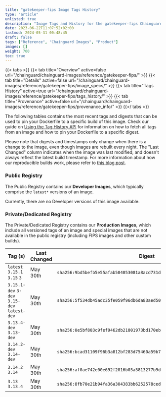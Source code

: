 ```yaml
---
title: "gatekeeper-fips Image Tags History"
type: "article"
unlisted: true
description: "Image Tags and History for the gatekeeper-fips Chainguard Image"
date: 2023-06-22T11:07:52+02:00
lastmod: 2024-05-31 00:48:45
draft: false
tags: ["Reference", "Chainguard Images", "Product"]
images: []
weight: 700
toc: true
---
```


{{< tabs >}}
{{< tab title="Overview" active=false url="/chainguard/chainguard-images/reference/gatekeeper-fips/" >}}
{{< tab title="Details" active=false url="/chainguard/chainguard-images/reference/gatekeeper-fips/image_specs/" >}}
{{< tab title="Tags History" active=true url="/chainguard/chainguard-images/reference/gatekeeper-fips/tags_history/" >}}
{{< tab title="Provenance" active=false url="/chainguard/chainguard-images/reference/gatekeeper-fips/provenance_info/" >}}
{{</ tabs >}}

The following tables contains the most recent tags and digests that can be used to pin your Dockerfile to a specific build of this image. Check our guide on [Using the Tag History API](/chainguard/chainguard-images/using-the-tag-history-api/) for information on how to fetch all tags from an image and how to pin your Dockerfile to a specific digest.

Please note that digests and timestamps only change when there is a change to the image, even though images are rebuilt every night. The "Last Changed" column indicates when the image was last modified, and doesn't always reflect the latest build timestamp. For more information about how our reproducible builds work, please refer to [this blog post](https://www.chainguard.dev/unchained/reproducing-chainguards-reproducible-image-builds).

### Public Registry
The Public Registry contains our **Developer Images**, which typically comprise the `latest*` versions of an image.

Currently, there are no Developer versions of this image available.

### Private/Dedicated Registry
The Private/Dedicated Registry contains our **Production Images**, which include all versioned tags of an image and special images that are not available in the public registry (including FIPS images and other custom builds).

| Tag (s)                                       | Last Changed | Digest                                                                    |
|-----------------------------------------------|--------------|---------------------------------------------------------------------------|
|  `latest` `3.15.1` `3.15` `3`                 | May 30th     | `sha256:9bd5befb5e55afab504053081a8acd731df70a5fd5029f5a752c2fa45228933c` |
|  `3.15.1-dev` `3-dev` `3.15-dev` `latest-dev` | May 30th     | `sha256:5f534db45adc35fe059f96db6da83aed500f32514ad92a16af45b739649c5411` |
|  `3.13.4-dev` `3.13-dev`                      | May 30th     | `sha256:0e5bf803c9fef9462db21801973bd170ebdb1f359fe468259bee8da59c7fc6ad` |
|  `3.14.2-dev` `3.14-dev`                      | May 30th     | `sha256:bcad31109f96b3a812bf283d75460a59b7896b48c27043e4056c598908255b2f` |
|  `3.14.2` `3.14`                              | May 30th     | `sha256:af0ae742e00e692f2016b03a3813277b9d63e18f0b77da5f121a04fd83911ab0` |
|  `3.13` `3.13.4`                              | May 30th     | `sha256:8fb70e21b94fa36a304383bb6252578ced9635caa4072cc6cd76df7efcfc60f1` |

